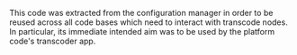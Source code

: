 This code was extracted from the configuration manager in order to be reused across all code bases which need to interact with transcode nodes. In particular, its immediate intended aim was to be used by the platform code's transcoder app.